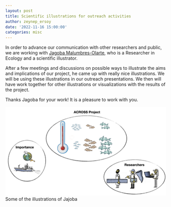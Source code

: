 ```yaml
---
layout: post
title: Scientific illustrations for outreach activities
author: zeynep_ersoy
date: '2022-11-16 15:00:00'
categories: misc
---
```

In order to advance our communication with other researchers and public, we are working with [Jagoba Malumbres-Olarte](https://issuu.com/jmalumbresolarte/docs/portfolio_jmalumbres-olarte), who is a Researcher in Ecology and a scientific illustrator.

After a few meetings and discussions on possible ways to illustrate the aims and implications of our project, he came up with really nice illustrations. We will be using these illustrations in our outreach presentations. We then will have work together for other illustrations or visualizations with the results of the project.

Thanks Jagoba for your work! It is a pleasure to work with you.

![Illustrations](/assets/img/illustrations.png)
Some of the illustrations of Jajoba
